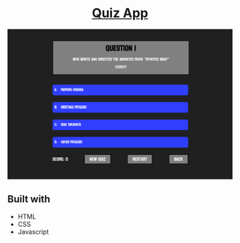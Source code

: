 <h1 align="center">
<a href="https://github.com/Saaba0/Quiz-App">Quiz App</a>
</h1>

![alt-text](quiz-demo.png)

## Built with

- HTML
- CSS
- Javascript
